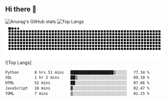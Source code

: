 ## Hi there 👋
![Anurag's GitHub stats](https://github-readme-stats.vercel.app/api?username=CNCoreSteb)
![Top Langs](https://github-readme-stats.vercel.app/api/top-langs/?username=CNCoreSteb)
<picture>
  <source media="(prefers-color-scheme: dark)" srcset="https://raw.githubusercontent.com/CNCoreSteb/CNCoreSteb/output/github-contribution-grid-snake-dark.svg">
  <source media="(prefers-color-scheme: light)" srcset="https://raw.githubusercontent.com/CNCoreSteb/CNCoreSteb/output/github-contribution-grid-snake.svg">
  <img alt="github contribution grid snake animation" src="https://raw.githubusercontent.com/CNCoreSteb/CNCoreSteb/output/github-contribution-grid-snake.svg">
</picture>
![Top Langs]
<!--START_SECTION:waka-->

```txt
Python       8 hrs 51 mins   ███████████████████▒░░░░░   77.34 %
SQL          1 hr 2 mins     ██▒░░░░░░░░░░░░░░░░░░░░░░   09.10 %
HTML         52 mins         ██░░░░░░░░░░░░░░░░░░░░░░░   07.66 %
JavaScript   16 mins         ▓░░░░░░░░░░░░░░░░░░░░░░░░   02.47 %
TOML         7 mins          ▒░░░░░░░░░░░░░░░░░░░░░░░░   01.15 %
```

<!--END_SECTION:waka-->


<!--
**CNCoreSteb/CNCoreSteb** is a ✨ _special_ ✨ repository because its `README.md` (this file) appears on your GitHub profile.

Here are some ideas to get you started:

- 🔭 I’m currently working on ...
- 🌱 I’m currently learning ...
- 👯 I’m looking to collaborate on ...
- 🤔 I’m looking for help with ...
- 💬 Ask me about ...
- 📫 How to reach me: ...
- 😄 Pronouns: ...
- ⚡ Fun fact: ...
-->
